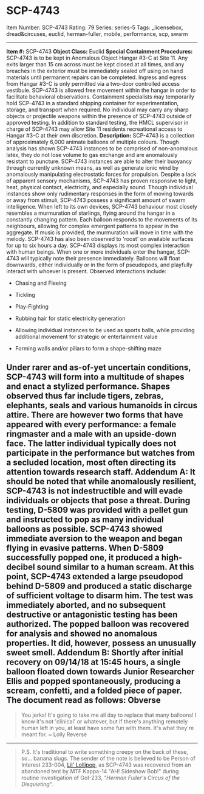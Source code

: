 # SCP-4743
Item Number: SCP-4743
Rating: 79
Series: series-5
Tags: _licensebox, dread&circuses, euclid, herman-fuller, mobile, performance, scp, swarm

---

  
**Item #:** SCP-4743 
**Object Class:** Euclid
**Special Containment Procedures:** SCP-4743 is to be kept in Anomalous Object Hangar #3-C at Site 11. Any exits larger than 15 cm across must be kept closed at all times, and any breaches in the exterior must be immediately sealed off using on hand materials until permanent repairs can be completed. Ingress and egress from Hangar #3-C is only permitted via a two-door controlled access vestibule.
SCP-4743 is allowed free movement within the hangar in order to facilitate behavioral observations. Containment specialists may temporarily hold SCP-4743 in a standard shipping container for experimentation, storage, and transport when required. No individual may carry any sharp objects or projectile weapons within the presence of SCP-4743 outside of approved testing.
In addition to standard testing, the HMCL supervisor in charge of SCP-4743 may allow Site 11 residents recreational access to Hangar #3-C at their own discretion.
**Description:** SCP-4743 is a collection of approximately 6,000 animate balloons of multiple colours. Though analysis has shown SCP-4743 instances to be comprised of non-anomalous latex, they do not lose volume to gas exchange and are anomalously resistant to puncture. SCP-4743 instances are able to alter their buoyancy through currently unknown means, as well as generate ionic wind by anomalously manipulating electrostatic forces for propulsion.
Despite a lack of apparent sensory mechanisms, SCP-4743 has proven responsive to light, heat, physical contact, electricity, and especially sound. Though individual instances show only rudimentary responses in the form of moving towards or away from stimuli, SCP-4743 possess a significant amount of swarm intelligence.
When left to its own devices, SCP-4743 behaviour most closely resembles a murmuration of starlings, flying around the hangar in a constantly changing pattern. Each balloon responds to the movements of its neighbours, allowing for complex emergent patterns to appear in the aggregate. If music is provided, the murmuration will move in time with the melody. SCP-4743 has also been observed to 'roost' on available surfaces for up to six hours a day.
SCP-4743 displays its most complex interaction with human beings. When one or more individuals enter the hangar, SCP-4743 will typically note their presence immediately. Balloons will float downwards, either individually or in the form of pseudopods, and playfully interact with whoever is present.
Observed interactions include:
  * Chasing and Fleeing

  * Tickling

  * Play-Fighting

  * Rubbing hair for static electricity generation

  * Allowing individual instances to be used as sports balls, while providing additional movement for strategic or entertainment value

  * Forming walls and/or pillars to form a shape-shifting maze

Under rarer and as-of-yet uncertain conditions, SCP-4743 will form into a multitude of shapes and enact a stylized performance. Shapes observed thus far include tigers, zebras, elephants, seals and various humanoids in circus attire. There are however two forms that have appeared with every performance: a female ringmaster and a male with an upside-down face. The latter individual typically does not participate in the performance but watches from a secluded location, most often directing its attention towards research staff.
**Addendum A:** It should be noted that while anomalously resilient, SCP-4743 is not indestructible and will evade individuals or objects that pose a threat. During testing, D-5809 was provided with a pellet gun and instructed to pop as many individual balloons as possible.
SCP-4743 showed immediate aversion to the weapon and began flying in evasive patterns. When D-5809 successfully popped one, it produced a high-decibel sound similar to a human scream. At this point, SCP-4743 extended a large pseudopod behind D-5809 and produced a static discharge of sufficient voltage to disarm him. The test was immediately aborted, and no subsequent destructive or antagonistic testing has been authorized.
The popped balloon was recovered for analysis and showed no anomalous properties. It did, however, possess an unusually sweet smell.
**Addendum B:** Shortly after initial recovery on 09/14/18 at 15:45 hours, a single balloon floated down towards Junior Researcher Ellis and popped spontaneously, producing a scream, confetti, and a folded piece of paper. The document read as follows:
Obverse  
---  
> You jerks! It's going to take me all day to replace that many balloons!
> I know it's not 'clinical' or whatever, but if there's anything remotely human left in you, at least have some fun with them.
> It's what they're meant for.
> ~ Lolly
Reverse  
---  
> P.S. It's traditional to write something creepy on the back of these, so… banana slugs.
The sender of the note is believed to be Person of Interest 233-004, [Lil' Lollipop](http://www.scp-wiki.net/dread-circuses-hub), as SCP-4743 was recovered from an abandoned tent by MTF Kappa-14 "AH! Sideshow Bob!" during routine investigation of GoI-233, _"Herman Fuller's Circus of the Disquieting"_.